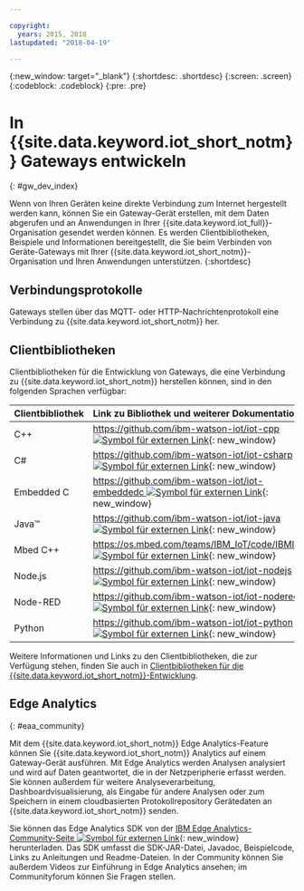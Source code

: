 ```yaml
---

copyright:
  years: 2015, 2018
lastupdated: "2018-04-19"

---
```


{:new_window: target="_blank"}
{:shortdesc: .shortdesc}
{:screen: .screen}
{:codeblock: .codeblock}
{:pre: .pre}

# In {{site.data.keyword.iot_short_notm}} Gateways entwickeln
{: #gw_dev_index}

Wenn von Ihren Geräten keine direkte Verbindung zum Internet hergestellt werden kann, können Sie ein Gateway-Gerät erstellen, mit dem Daten abgerufen und an Anwendungen in Ihrer {{site.data.keyword.iot_full}}-Organisation gesendet werden können. Es werden Clientbibliotheken, Beispiele und Informationen bereitgestellt, die Sie beim Verbinden von Geräte-Gateways mit Ihrer {{site.data.keyword.iot_short_notm}}-Organisation und Ihren Anwendungen unterstützen.
{:shortdesc}

## Verbindungsprotokolle
Gateways stellen über das MQTT- oder HTTP-Nachrichtenprotokoll eine Verbindung zu {{site.data.keyword.iot_short_notm}} her. 

## Clientbibliotheken
Clientbibliotheken für die Entwicklung von Gateways, die eine Verbindung zu {{site.data.keyword.iot_short_notm}} herstellen können, sind in den folgenden Sprachen verfügbar:

|Clientbibliothek |Link zu Bibliothek und weiterer Dokumentation
|:---|:---
|C++|[https://github.com/ibm-watson-iot/iot-cpp ![Symbol für externen Link](../../../icons/launch-glyph.svg "Symbol für externen Link")](https://github.com/ibm-watson-iot/iot-cpp){: new_window}
|C#|[https://github.com/ibm-watson-iot/iot-csharp ![Symbol für externen Link](../../../icons/launch-glyph.svg "Symbol für externen Link")](https://github.com/ibm-watson-iot/iot-csharp){: new_window}
|Embedded C| [https://github.com/ibm-watson-iot/iot-embeddedc ![Symbol für externen Link](../../../icons/launch-glyph.svg "Symbol für externen Link")](https://github.com/ibm-watson-iot/iot-embeddedc){: new_window}
|Java™|[https://github.com/ibm-watson-iot/iot-java ![Symbol für externen Link](../../../icons/launch-glyph.svg "Symbol für externen Link")](https://github.com/ibm-watson-iot/iot-java){: new_window}
|Mbed C++|[https://os.mbed.com/teams/IBM_IoT/code/IBMIoTF/ ![Symbol für externen Link](../../../icons/launch-glyph.svg "Symbol für externen Link")](https://os.mbed.com/teams/IBM_IoT/code/IBMIoTF/){: new_window}
|Node.js|[https://github.com/ibm-watson-iot/iot-nodejs ![Symbol für externen Link](../../../icons/launch-glyph.svg "Symbol für externen Link")](https://github.com/ibm-watson-iot/iot-nodejs){: new_window}
|Node-RED|[https://github.com/ibm-watson-iot/iot-nodered ![Symbol für externen Link](../../../icons/launch-glyph.svg "Symbol für externen Link")](https://github.com/ibm-watson-iot/iot-nodered){: new_window}
|Python|[https://github.com/ibm-watson-iot/iot-python ![Symbol für externen Link](../../../icons/launch-glyph.svg "Symbol für externen Link")](https://github.com/ibm-watson-iot/iot-python){: new_window}

Weitere Informationen und Links zu den Clientbibliotheken, die zur Verfügung stehen, finden Sie auch in [Clientbibliotheken für die {{site.data.keyword.iot_short_notm}}-Entwicklung](../iot_platform_client_lib.html).

## Edge Analytics
{: #eaa_community}

Mit dem {{site.data.keyword.iot_short_notm}} Edge Analytics-Feature können Sie {{site.data.keyword.iot_short_notm}} Analytics auf einem Gateway-Gerät ausführen. Mit Edge Analytics werden Analysen analysiert und wird auf Daten geantwortet, die in der Netzperipherie erfasst werden. Sie können außerdem für weitere Analyseverarbeitung, Dashboardvisualisierung, als Eingabe für andere Analysen oder zum Speichern in einem cloudbasierten Protokollrepository Gerätedaten an {{site.data.keyword.iot_short_notm}} senden.

Sie können das Edge Analytics SDK von der [IBM Edge Analytics-Community-Seite ![Symbol für externen Link](../../../icons/launch-glyph.svg "Symbol für externen Link")](https://www.ibm.com/developerworks/community/groups/service/html/communitystart?communityUuid=3df173af-0c21-4b9c-9fd1-e8e5561ef460&ftHelpTip=true){: new_window} herunterladen. Das SDK umfasst die SDK-JAR-Datei, Javadoc, Beispielcode, Links zu Anleitungen und Readme-Dateien. In der Community können Sie außerdem Videos zur Einführung in Edge Analytics ansehen; im Communityforum können Sie Fragen stellen.
